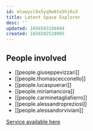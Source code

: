 ```yaml
---
id: mlowysl8x5yq9w6te5hj6u3
title: Latent Space Explorer
desc: ''
updated: 1656583166984
created: 1656582528985
---
```


## People involved
- [[people.giuseppevizzari]]
- [[people.thomascecconello]]
- [[people.lucaspuerari]]
- [[people.miriamancora]]
- [[people.carminetagliafierro]]
- [[people.alessandropreziosi]]
- [[people.alessandorviviani]]

[Service available here](https://lse.neanias.eu)
